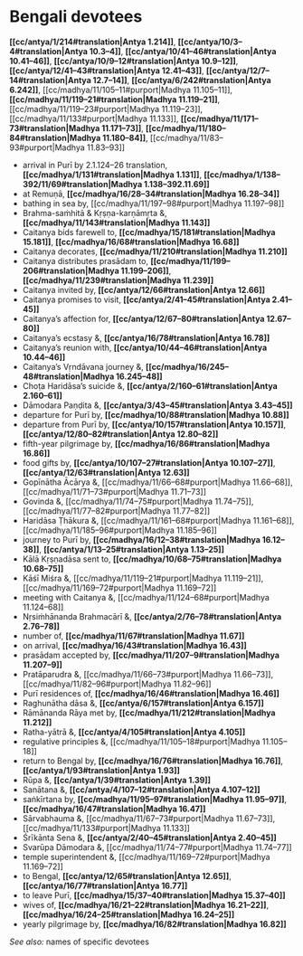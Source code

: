 # Bengali devotees

**[[cc/antya/1/214#translation|Antya 1.214]]**, **[[cc/antya/10/3–4#translation|Antya 10.3–4]]**, **[[cc/antya/10/41–46#translation|Antya 10.41–46]]**, **[[cc/antya/10/9–12#translation|Antya 10.9–12]]**, **[[cc/antya/12/41–43#translation|Antya 12.41–43]]**, **[[cc/antya/12/7–14#translation|Antya 12.7–14]]**, **[[cc/antya/6/242#translation|Antya 6.242]]**, [[cc/madhya/11/105–11#purport|Madhya 11.105–11]], **[[cc/madhya/11/119–21#translation|Madhya 11.119–21]]**, [[cc/madhya/11/119–23#purport|Madhya 11.119–23]], [[cc/madhya/11/133#purport|Madhya 11.133]], **[[cc/madhya/11/171–73#translation|Madhya 11.171–73]]**, **[[cc/madhya/11/180–84#translation|Madhya 11.180–84]]**, [[cc/madhya/11/83–93#purport|Madhya 11.83–93]]

* arrival in Purī by 2.1.124–26 translation, **[[cc/madhya/1/131#translation|Madhya 1.131]]**, **[[cc/madhya/1/138–392/11/69#translation|Madhya 1.138–392.11.69]]**
* at Remuṇā, **[[cc/madhya/16/28–34#translation|Madhya 16.28–34]]**
* bathing in sea by, [[cc/madhya/11/197–98#purport|Madhya 11.197–98]]
* Brahma-saṁhitā & Kṛṣṇa-karṇāmṛta &, **[[cc/madhya/11/143#translation|Madhya 11.143]]**
* Caitanya bids farewell to, **[[cc/madhya/15/181#translation|Madhya 15.181]]**, **[[cc/madhya/16/68#translation|Madhya 16.68]]**
* Caitanya decorates, **[[cc/madhya/11/210#translation|Madhya 11.210]]**
* Caitanya distributes prasādam to, **[[cc/madhya/11/199–206#translation|Madhya 11.199–206]]**, **[[cc/madhya/11/239#translation|Madhya 11.239]]**
* Caitanya invited by, **[[cc/antya/12/66#translation|Antya 12.66]]**
* Caitanya promises to visit, **[[cc/antya/2/41–45#translation|Antya 2.41–45]]**
* Caitanya’s affection for, **[[cc/antya/12/67–80#translation|Antya 12.67–80]]**
* Caitanya’s ecstasy &, **[[cc/antya/16/78#translation|Antya 16.78]]**
* Caitanya’s reunion with, **[[cc/antya/10/44–46#translation|Antya 10.44–46]]**
* Caitanya’s Vṛndāvana journey &, **[[cc/madhya/16/245–48#translation|Madhya 16.245–48]]**
* Choṭa Haridāsa’s suicide &, **[[cc/antya/2/160–61#translation|Antya 2.160–61]]**
* Dāmodara Paṇḍita &, **[[cc/antya/3/43–45#translation|Antya 3.43–45]]**
* departure for Purī by, **[[cc/madhya/10/88#translation|Madhya 10.88]]**
* departure from Purī by, **[[cc/antya/10/157#translation|Antya 10.157]]**, **[[cc/antya/12/80–82#translation|Antya 12.80–82]]**
* fifth-year pilgrimage by, **[[cc/madhya/16/86#translation|Madhya 16.86]]**
* food gifts by, **[[cc/antya/10/107–27#translation|Antya 10.107–27]]**, **[[cc/antya/12/63#translation|Antya 12.63]]**
* Gopīnātha Ācārya &, [[cc/madhya/11/66–68#purport|Madhya 11.66–68]], [[cc/madhya/11/71–73#purport|Madhya 11.71–73]]
* Govinda &, [[cc/madhya/11/74–75#purport|Madhya 11.74–75]], [[cc/madhya/11/77–82#purport|Madhya 11.77–82]]
* Haridāsa Ṭhākura &, [[cc/madhya/11/161–68#purport|Madhya 11.161–68]], [[cc/madhya/11/185–96#purport|Madhya 11.185–96]]
* journey to Purī by, **[[cc/madhya/16/12–38#translation|Madhya 16.12–38]]**, **[[cc/antya/1/13–25#translation|Antya 1.13–25]]**
* Kālā Kṛṣṇadāsa sent to, **[[cc/madhya/10/68–75#translation|Madhya 10.68–75]]**
* Kāśī Miśra &, [[cc/madhya/11/119–21#purport|Madhya 11.119–21]], [[cc/madhya/11/169–72#purport|Madhya 11.169–72]]
* meeting with Caitanya &, [[cc/madhya/11/124–68#purport|Madhya 11.124–68]]
* Nṛsiṁhānanda Brahmacārī &, **[[cc/antya/2/76–78#translation|Antya 2.76–78]]**
* number of, **[[cc/madhya/11/67#translation|Madhya 11.67]]**
* on arrival, **[[cc/madhya/16/43#translation|Madhya 16.43]]**
* prasādam accepted by, **[[cc/madhya/11/207–9#translation|Madhya 11.207–9]]**
* Pratāparudra &, [[cc/madhya/11/66–73#purport|Madhya 11.66–73]], [[cc/madhya/11/82–96#purport|Madhya 11.82–96]]
* Purī residences of, **[[cc/madhya/16/46#translation|Madhya 16.46]]**
* Raghunātha dāsa &, **[[cc/antya/6/157#translation|Antya 6.157]]**
* Rāmānanda Rāya met by, **[[cc/madhya/11/212#translation|Madhya 11.212]]**
* Ratha-yātrā &, **[[cc/antya/4/105#translation|Antya 4.105]]**
* regulative principles &, [[cc/madhya/11/105–18#purport|Madhya 11.105–18]]
* return to Bengal by, **[[cc/madhya/16/76#translation|Madhya 16.76]]**, **[[cc/antya/1/93#translation|Antya 1.93]]**
* Rūpa &, **[[cc/antya/1/39#translation|Antya 1.39]]**
* Sanātana &, **[[cc/antya/4/107–12#translation|Antya 4.107–12]]**
* saṅkīrtana by, **[[cc/madhya/11/95–97#translation|Madhya 11.95–97]]**, **[[cc/madhya/16/47#translation|Madhya 16.47]]**
* Sārvabhauma &, [[cc/madhya/11/67–73#purport|Madhya 11.67–73]], [[cc/madhya/11/133#purport|Madhya 11.133]]
* Śrīkānta Sena &, **[[cc/antya/2/40–45#translation|Antya 2.40–45]]**
* Svarūpa Dāmodara &, [[cc/madhya/11/74–77#purport|Madhya 11.74–77]]
* temple superintendent &, [[cc/madhya/11/169–72#purport|Madhya 11.169–72]]
* to Bengal, **[[cc/antya/12/65#translation|Antya 12.65]]**, **[[cc/antya/16/77#translation|Antya 16.77]]**
* to leave Purī, **[[cc/madhya/15/37–40#translation|Madhya 15.37–40]]**
* wives of, **[[cc/madhya/16/21–22#translation|Madhya 16.21–22]]**, **[[cc/madhya/16/24–25#translation|Madhya 16.24–25]]**
* yearly pilgrimage by, **[[cc/madhya/16/82#translation|Madhya 16.82]]**

*See also:* names of specific devotees
